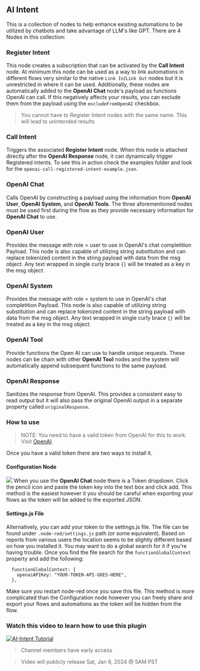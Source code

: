 ## AI Intent

This is a collection of nodes to help enhance existing automations to be utilized by chatbots and take advantage of LLM's like GPT. There are 4 Nodes in this collection:

### Register Intent

This node creates a subscription that can be activated by the **Call Intent** node. At minimum this node can be used as a way to link automations in different flows very similar to the native `Link In`/`Link Out` nodes but it is unrestricted in where it can be used. Additionally, these nodes are automatically added to the **OpenAI Chat** node's payload as functions OpenAI can call. If this negatively affects your results, you can exclude them from the payload using the `excludeFromOpenAI` checkbox.

> You cannot have to Register Intent nodes with the same name. This will lead to unintended results

### Call Intent

Triggers the associated **Register Intent** node. When this node is attached directly after the **OpenAI Response** node, it can dynamically trigger Registered intents. To see this in action check the examples folder and look for the `openai-call-registered-intent-example.json`.

### OpenAI Chat

Calls OpenAI by constructing a payload using the information from **OpenAI User**, **OpenAI System**, and **OpenAI Tools**.
The three aforementioned nodes must be used first during the flow as they provide necessary information for **OpenAI Chat**
to use.

### OpenAI User

Provides the message with role = user to use in OpenAI's chat completition Payload. This node is also capable of utilizing string substitution and can replace tokenized content in the string payload with data from the msg object. Any text wrapped in single curly brace `{}` will be treated as a key in the msg object.

### OpenAI System

Provides the message with role = system to use in OpenAI's chat completition Payload. This node is also capable of utilizing string substitution and can replace tokenized content in the string payload with data from the msg object. Any text wrapped in single curly brace `{}` will be treated as a key in the msg object.

### OpenAI Tool

Provide functions the Open AI can use to handle unique requests. These nodes can be chain with other **OpenAI Tool** nodes and the system will automatically append subsequent functions to the same payload.

### OpenAI Response

Sanitizes the response from OpenAI. This provides a consistent easy to read output but it will also pass the original OpenAI output in a separate property called `originalResponse`.

### How to use

> NOTE: You need to have a valid token from OpenAI for this to work. Visit [OpenAI](https://platform.openai.com/).

Once you have a valid token there are two ways to install it.

#### Configuration Node

![](https://raw.githubusercontent.com/montaque22/node-red-contrib-ai-intent/master/images/set-config-node.gif)
When you use the **OpenAI Chat** node there is a Token dropdown. Click the pencil icon and paste the token key into the text box and click add. This method is the easiest however it you should be careful when exporting your flows as the token will be added to the exported JSON.

#### Settings.js File

Alternatively, you can add your token to the settings.js file. The file can be found under `.node-red/settings.js` path (or some equivalent). Based on reports from various users the location seems to be slightly different based on how you installed it. You may want to do a global search for it if you're having trouble. Once you find the file search for the `functionGlobalContext` property and add the following:

```
  functionGlobalContext: {
    openaiAPIKey: "YOUR-TOKEN-API-GOES-HERE",
  },

```

Make sure you restart node-red once you save this file. This method is more complicated than the Configuration node however you can freely share and export your flows and automations as the token will be hidden from the flow.

### Watch this video to learn how to use this plugin

[![AI-Intent Tutorial](https://raw.githubusercontent.com/montaque22/node-red-contrib-ai-intent/master/images/finally.jpg)](https://youtu.be/J0_mi7U0wCM)

> Channel members have early access

> Video will publicly release Sat, Jan 6, 2024 @ 5AM PST
